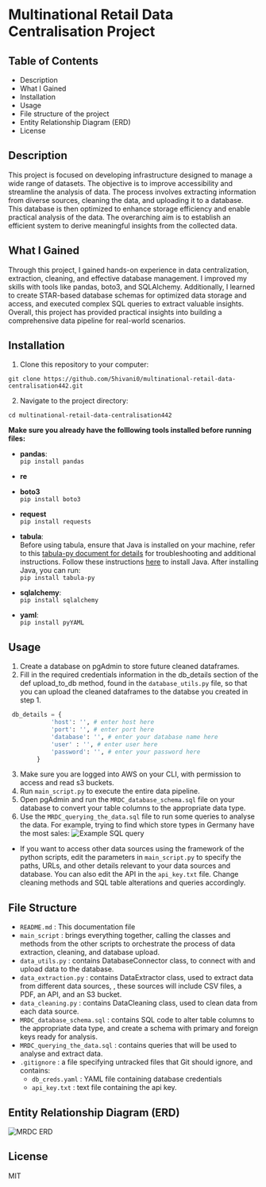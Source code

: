 # Multinational Retail Data Centralisation Project #

## Table of Contents ##
* Description
* What I Gained
* Installation
* Usage
* File structure of the project
* Entity Relationship Diagram (ERD)
* License

## Description ##
This project is focused on developing infrastructure designed to manage a wide range of datasets. The objective is to improve accessibility and streamline the analysis of data. The process involves extracting information from diverse sources, cleaning the data, and uploading it to a database. This database is then optimized to enhance storage efficiency and enable practical analysis of the data. The overarching aim is to establish an efficient system to derive meaningful insights from the collected data.

## What I Gained ##
Through this project, I gained hands-on experience in data centralization, extraction, cleaning, and effective database management. I improved my skills with tools like pandas, boto3, and SQLAlchemy. Additionally, I learned to create STAR-based database schemas for optimized data storage and access, and executed complex SQL queries to extract valuable insights. Overall, this project has provided practical insights into building a comprehensive data pipeline for real-world scenarios.  

## Installation ##
  
1. Clone this repository to your computer:

``` git clone https://github.com/5hivani0/multinational-retail-data-centralisation442.git ```

2. Navigate to the project directory:

``` cd multinational-retail-data-centralisation442 ```  
  
**Make sure you already have the folllowing tools installed before running files:**
* **pandas**:  
``` pip install pandas ```
  
* **re**  
  
* **boto3**  
``` pip install boto3 ```
  
* **request**  
``` pip install requests ```
  
* **tabula**:  
Before using tabula, ensure that Java is installed on your machine, refer to this [tabula-py document for details](https://tabula-py.readthedocs.io/en/latest/getting_started.html) for troubleshooting and additional instructions. Follow these instructions [here](https://www.java.com/en/download/manual.jsp) to install Java. After installing Java, you can run:  
``` pip install tabula-py ```

* **sqlalchemy**:  
``` pip install sqlalchemy ```
  
* **yaml**:  
``` pip install pyYAML ```
  
## Usage ##
1. Create a database on pgAdmin to store future cleaned dataframes.  
2. Fill in the required credentials information in the db_details section of the def upload_to_db method, found in the ``` database_utils.py ``` file, so that you can upload the cleaned dataframes to the databse you created in step 1.
``` python
 db_details = {
            'host': '', # enter host here
            'port': '', # enter port here
            'database': '', # enter your database name here
            'user' : '', # enter user here
            'password': '', # enter your password here  
        }
```
3. Make sure you are logged into AWS on your CLI, with permission to access and read s3 buckets. 
4. Run ``` main_script.py ``` to execute the entire data pipeline.  
5. Open pgAdmin and run the ``` MRDC_database_schema.sql ``` file on your database to convert your table columns to the appropriate data type.  
6. Use the ``` MRDC_querying_the_data.sql ``` file to run some queries to analyse the data. For example, trying to find which store types in Germany have the most sales:
![Example SQL query](https://github.com/5hivani0/multinational-retail-data-centralisation442/assets/149093767/6015e459-60be-44f6-86a2-a5cad6290120)

  
* If you want to access other data sources using the framework of the python scripts, edit the parameters in ``` main_script.py ``` to specify the paths, URLs, and other details relevant to your data sources and database. You can also edit the API in the ``` api_key.txt ``` file. Change cleaning methods and SQL table alterations and queries accordingly.

## File Structure ##
* ``` README.md ``` : This documentation file  
* ``` main_script ``` : brings everything together, calling the classes and methods from the other scripts to orchestrate the process of data extraction, cleaning, and database upload.  
* ``` data_utils.py ``` : contains DatabaseConnector class, to connect with and upload data to the database.  
* ``` data_extraction.py ``` : contains DataExtractor class, used to extract data from different data sources, , these sources will include CSV files, a PDF, an API, and an S3 bucket.  
* ``` data_cleaning.py ``` : contains DataCleaning class, used to clean data from each data source.  
* ``` MRDC_database_schema.sql ``` : contains SQL code to alter table columns to the appropriate data type, and create a schema with primary and foreign keys ready for analysis.  
* ``` MRDC_querying_the_data.sql ``` : contains queries that will be used to analyse and extract data.
* ``` .gitignore ``` : a file specifying untracked files that Git should ignore, and contains:
    * ``` db_creds.yaml ``` : YAML file containing database credentials
    * ``` api_key.txt ``` : text file containing the api key.

## Entity Relationship Diagram (ERD) ##  
![MRDC ERD](https://github.com/5hivani0/multinational-retail-data-centralisation442/assets/149093767/489b6ca1-03c4-4fe6-93ee-f2d094c67def)


## License ##
MIT
